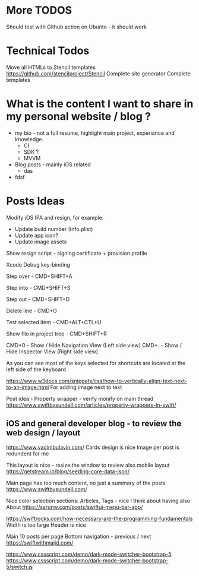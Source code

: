 # More TODOS
Should test with Github action on Ubunto - it should work

# Technical Todos
Move all HTMLs to Stencil templates https://github.com/stencilproject/Stencil
Complete site generator
Complete templates

# What is the content I want to share in my personal website / blog ?

* my bio - not a full resume, highlight main project, experiance and knowledge. 
    + CI
    + SDK ?
    + MVVM
* Blog posts - mainly iOS related
    + das
* fdsf



# Posts Ideas
Modify iOS IPA and resign, for example:
- Update build number (Info.plist)
- Update app icon?
- Update image assets


Show resign script - signing certificate + provision profile

Xcode Debug key-binding

  Step over - CMD+SHIFT+A

  Step into - CMD+SHIFT+S

  Step out -  CMD+SHIFT+D

  Delete line - CMD+G

  Test selected item - CMD+ALT+CTL+U

  Show file in project tree - CMD+SHIFT+R

  CMD+0 - Show / Hide Navigation View (Left side view)
  CMD+. - Show / Hide Inspector View (Right side view)

As you can see most of the keys selected for shortcuts are located at the left side of the keyboard

https://www.w3docs.com/snippets/css/how-to-vertically-align-text-next-to-an-image.html
For adding image next to text

Post idea - Property wrapper - verify monify on main thread
https://www.swiftbysundell.com/articles/property-wrappers-in-swift/

## iOS and general developer blog - to review the web design / layout

https://www.vadimbulavin.com/
Cards design is nice
Image per post is redundent for me


This layout is nice - resize the window to review also mobile layout
https://getstream.io/blog/seeding-core-data-json/

Main page has too much content, no just a summary of the posts
https://www.swiftbysundell.com/

Nice color selection
sections: Articles, Tags - nice
I think about having also About
https://sarunw.com/posts/swiftui-menu-bar-app/


https://swiftrocks.com/how-necessary-are-the-programming-fundamentals
Width is too large
Header is nice


Main
10 posts per page
Bottom navigation - previous / next
https://swiftwithmajid.com/






https://www.cssscript.com/demo/dark-mode-switcher-bootstrap-5
https://www.cssscript.com/demo/dark-mode-switcher-bootstrap-5/switch.js
